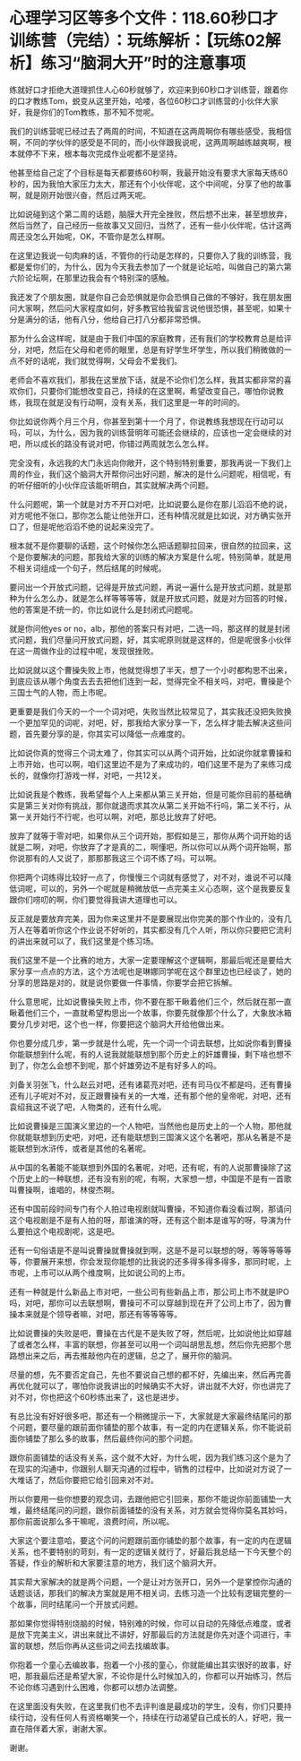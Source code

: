 # 心理学习区等多个文件：118.60秒口才训练营（完结）：玩练解析：【玩练02解析】练习“脑洞大开”时的注意事项

练就好口才拒绝大道理抓住人心60秒就够了，欢迎来到60秒口才训练营，跟着你的口才教练Tom，蜕变从这里开始，哈喽，各位60秒口才训练营的小伙伴大家好，我是你们的Tom教练，那不知不觉呢。

我们的训练营呢已经过去了两周的时间，不知道在这两周啊你有哪些感受，我相信啊，不同的学伙伴的感受是不同的，而小伙伴跟我说呢，这两周啊越练越爽啊，根本就停不下来，根本每次完成作业呢都不是坚持。

他甚至给自己定了个目标是每天都要练60秒啊，我最开始没有要求大家每天练60秒的，因为我怕大家压力太大，那还有个小伙伴呢，这个中间呢，分享了他的故事啊，就是刚开始很兴奋，然后过两天呢。

比如说碰到这个第二周的话题，脑膜大开完全挫败，然后想不出来，甚至想放弃，然后当然了，自己经历一些故事又又回归，当然了，还有一些小伙伴呢，估计这两周还没怎么开始呢，OK，不管你是怎么样啊。

在这里边我说一句肉麻的话，不管你的行动是怎样的，只要你入了我的训练营，我都是爱你们的，为什么，因为今天我去参加了一个就是论坛哈，叫做自己的第六第六阶论坛啊，在那里边我会有个特别深的感触。

我还发了个朋友圈，就是你自己会恐惧就是你会恐惧自己做的不够好，我在朋友圈问大家啊，然后问大家程度如何，好多教官给我留言说他很恐惧，甚至呢，如果十分是满分的话，他有八分，他给自己打八分都非常恐惧。

那为什么会这样呢，就是由于我们中国的家庭教育，还有我们的学校教育总是给评分，对吧，然后在父母和老师的眼里，总是有好学生坏学生，所以我们稍微做的一点不好的话呢，我们就觉得啊，父母会不爱我们。

老师会不喜欢我们，那我在这里放下话，就是不论你们怎么样，我其实都非常的喜欢你们，只要你们能想改变自己，持续的在这里啊，希望改变自己，哪怕你说教练，我现在就是没有行动啊，没有关系，我们这里是一年的时间的。

你比如说你两个月三个月，你甚至到第十一个月了，你说教练我想现在行动可以吗，可以，为什么，因为我的训练营明年可能还会继续的，应该也一定会继续的对吧，所以成长的路没有说对吧，你错过两周就怎么怎么样。

完全没有，永远我的大门永远向你敞开，这个特别特别重要，那我再说一下我们上周的作业，我们这个脑洞大开帮你问出好问题，解决的是什么问题呢，相信呢，有的听仔细听的小伙伴应该能听明白，其实就解决两个问题。

什么问题呢，第一个就是对方不开口对吧，比如说要么是你在那儿滔滔不绝的说，对方呢他不张口，那你怎么能让他张开口，还有种情况就是比如说，对方确实张开口了，但是呢他滔滔不绝的说起来没完了。

根本就不是你要聊的话题，这个时候你怎么把话题聊拉回来，很自然的拉回来，这个是你要解决的问题，那我给大家的训练的解决方案是什么呢，特别简单，就是用不相关词组成一个句子，然后结尾的时候呢。

要问出一个开放式问题，记得是开放式问题，再说一遍什么是开放式问题，就是那种为什么怎么办，就是怎么样等等等等，就是开放式问题，就是对方回答的时候，他的答案是不统一的，你比如说什么是封闭式问题呢。

就是你问他yes or no，alb，那他的答案只有对吧，二选一吗，那这样的就是封闭式问题，我们尽量问开放式问题，好，其实呢原则就是这样的，但是呢很多小伙伴在这一周做作业的过程中呢，发现很挫败。

比如说就以这个曹操失败上市，他就觉得想了半天，想了一个小时都构思不出来，到底应该从哪个角度去去去把他们连到一起，觉得完全不相关吗，对吧，曹操是个三国士气的人物，而上市呢。

更重要是我们今天的一个一个词对吧，失败当然比较常见了，其实我还没把失败换一个更加罕见的词呢，对吧，好，那我给大家分享一下，怎么样才能去解决这些问题，首先要分享的是，你其实可以降低一点难度的。

比如说你真的觉得三个词太难了，你其实可以从两个词开始，比如说你就拿曹操和上市开始，也可以啊，咱们这里边不是为了来成功的，咱们这里不是为了来练习成长的，就像你打游戏一样，对吧，一共12关。

比如说我是个教练，我希望每个人上来都从第三关开始，但是可能你目前的基础确实是第三关对你有挑战，那你就退而求其次从第二关开始不行吗，第二关不行，从第一关开始行不行呢，也可以啊，对吧，那总比放弃了好吧。

放弃了就等于零对吧，如果你从三个词开始，那假如是三，那你从两个词开始的话就是二啊，对吧，你放弃了才是真的二，啊懂吧，所以你可以从两个词开始啊，那你说那有的人又说了，那那那我这三个词不练了吗，可以啊。

你把两个词练得比较好一点了，你慢慢三个词就有感觉了，对不对，谁说不可以降低词呢，可以的，另外一个呢就是稍微放低一点完美主义心态啊，这个是我要反复跟你们唠叨的啊，你们要觉得我讲大道理也可以。

反正就是要放弃完美，因为你来这里并不是要展现出你完美的那个作业的，没有几万人在等着听你这个作业说不好听的，其实都没有几个人听，所以你只要把它流利的讲出来就可以了，我们这里是个练习场。

我们这里不是一个比赛的地方，大家一定要理解这个逻辑啊，那最后呢还是要给大家分享一点点的方法，这个方法呢也是琳娜同学呢在这个群里边也已经谈了，她的分享的思路是对的，就是说你要做一件事情，你要学会把它拆解。

什么意思呢，比如说曹操失败上市，你不要在那干瞅着他们三个，然后就在那一直瞅着他们三个，一直就希望构思出一个故事，你要先就像那个什么了，大象放冰箱要分几步对吧，这个也一样，你要把这个脑洞大开给他做出来。

你也要分成几步，第一步就是什么呢，先一个词一个词去联想，比如说你看到曹操你能联想到什么呢，有的人说我就能联想到那个历史上的奸雄曹操，剩下啥也想不到了，你怎么会想不到呢，那个奸雄旁边不是有好多人的吗。

刘备关羽张飞，什么赵云对吧，还有诸葛亮对吧，还有司马仪不都是吗，还有曹操还有儿子呢对不对，反正跟曹操有关的一大堆，还有那个他的皇帝呢，对吧，还有袁绍我这不说了吧，人物类的，还有什么呢。

比如说曹操是三国演义里边的一个人物吧，当然他也是历史上的一个人物，那他就你就能联想到历史吧，对吧，还有能联想到三国演义这个名著吧，那从名著是不是能联想到水浒传，或者是其他的名著呢。

从中国的名著能不能联想到外国的名著呢，对吧，还有呢，有的人说那曹操除了这个历史上的一种联想，还有没有别的呢，有啊，大家想一想，中国是不是有一首歌叫曹操啊，谁唱的，林俊杰啊。

还有中国前段时间专门有个人拍过电视剧就叫曹操，不知道你看没看过啊，那请问这个电视剧是不是有人拍的呀，那谁演的呀，还有这个剧本是谁写的呀，导演为什么要拍这个电视剧呢，这是吧。

还有一句俗语是不是叫说曹操就曹操就到啊，这是不是可以联想的呀，等等等等等等，你要展开来想，你会发现你能想的比我说的还多得多得多得多，那同时呢，上市呢，上市可以从两个维度啊，比如说公司的上市。

还有一种就是什么新品上市对吧，一些公司有些新品上市，那公司上市不就是IPO吗，对吧，那你可以去联想啊，曹操可不可以穿越到现在开了公司上市了，因为曹操本来就是个领导者嘛，对吧，那还有等等等等。

比如说曹操的失败是吧，曹操在古代是不是失败了呀，然后呢，比如说他比如穿越了或者怎么样，丰富的联想，你甚至可以用一个词叫胡思乱想，然后你先把那个思路想出来之后，再去推敲他内在的逻辑，总之了，展开你的脑洞。

尽量的想，先不要否定自己，先也不要说自己想的都不好，先编出来，然后再完善再优化就可以了，哪怕你说我讲出的时候确实不大好，讲出就不大好，你也讲完了对不对，你也把这个60秒练出来了，这也是进步。

有总比没有好好很多吧，那还有一个稍微提示一下，大家就是大家最终结尾问的那个问题，要尽量的跟前面你铺垫的那个故事，有一定的内在逻辑关系，你不能说前面你铺垫了那么多的故事，然后最终你问的那个问题。

跟你前面铺垫的话没有关系，这个就不大好，为什么呢，因为我们练习这个是为了在现实的沟通中，你跟别人聊天沟通的过程中，销售的过程中，比如说对方说了一大堆话了，然后你要把它给引回来对不对。

所以你要用一些你想要的观念词，去跟他把它引回来，那你不能说你前面铺垫一大堆，最终结尾问的问题，跟你前面铺垫的没有关系，对方就会觉得你莫名其妙吗，那你前面说那么多干嘛呢，浪费时间，所以呢。

大家这个要注意哈，要这个问的问题跟前面你铺垫的那个故事，有一定的内在逻辑关系，也不要特别的苛刻，有一定的逻辑关就行了，好最后我总结一下今天整个的答疑，作业的解析和大家要注意的地方，我们这个脑洞大开。

其实帮大家解决的就是两个问题，一个是让对方张开口，另外一个是掌控你沟通的话题谈话，那我们的解决方案就是用不相关词，去练习造一个比较有逻辑完整的一个故事，同时结尾问一个开放式问题。

那如果你觉得特别烧脑的时候，特别难的时候，你可以自动的先降低点难度，或者是放下完美主义，讲出来就比不讲好，好那最后的方法就是你先对逐个词进行，丰富的联想，然后你再从这些词之间去找编故事。

你抱着一个童心去编故事，抱着一个小孩的童心，你就能编出其实很好的故事，好吧，那我最后还是希望大家，不论你是什么时候加入的，你都可以开始练习，然后不论你练习遇到什么困难，你都可以想办法调整。

在这里面没有失败，在这里我们也不去评判谁是最成功的学生，没有，你们只要持续行动，没有任何人有资格嘲笑一个，持续在行动渴望自己成长的人，好吧，我一直在陪伴着大家，谢谢大家。

谢谢。